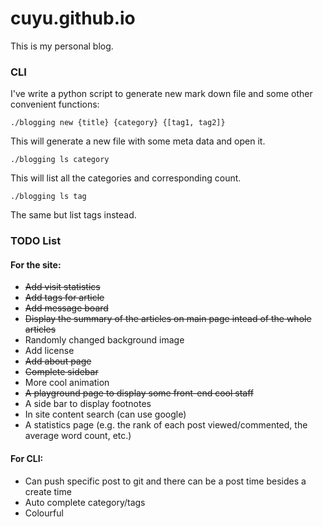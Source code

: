 # cuyu.github.io
This is my personal blog.

### CLI

I've write a python script to generate new mark down file and some other convenient functions:

```
./blogging new {title} {category} {[tag1, tag2]}
```

This will generate a new file with some meta data and open it.

```
./blogging ls category
```

This will list all the categories and corresponding count.

```
./blogging ls tag
```

The same but list tags instead.

### TODO List

#### For the site:

- ~~Add visit statistics~~
- ~~Add tags for article~~
- ~~Add message board~~
- ~~Display the summary of the articles on main page intead of the whole articles~~
- Randomly changed background image
- Add license
- ~~Add about page~~
- ~~Complete sidebar~~
- More cool animation
- ~~A playground page to display some front-end cool staff~~
- A side bar to display footnotes
- In site content search (can use google)
- A statistics page (e.g. the rank of each post viewed/commented, the average word count, etc.)

#### For CLI:

- Can push specific post to git and there can be a post time besides a create time
- Auto complete category/tags
- Colourful
